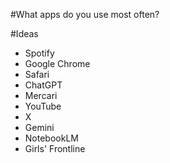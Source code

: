 #What apps do you use most often?

#Ideas
- Spotify
- Google Chrome
- Safari
- ChatGPT
- Mercari
- YouTube
- X
- Gemini
- NotebookLM
- Girls' Frontline
